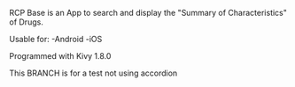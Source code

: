 RCP Base is an App to search and display the "Summary of Characteristics" of Drugs.

Usable for:
-Android
-iOS

Programmed with Kivy 1.8.0

This BRANCH is for a test not using accordion
